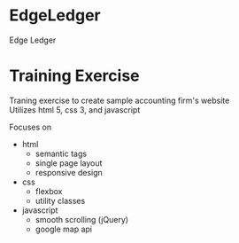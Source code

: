 # EdgeLedger
Edge Ledger
# Training Exercise
Traning exercise to create sample accounting firm's website<br />
Utilizes html 5, css 3, and javascript<br />

Focuses on <br />
* html
  * semantic tags
  * single page layout
  * responsive design
* css
  * flexbox
  * utility classes
* javascript
  * smooth scrolling (jQuery)
  * google map api